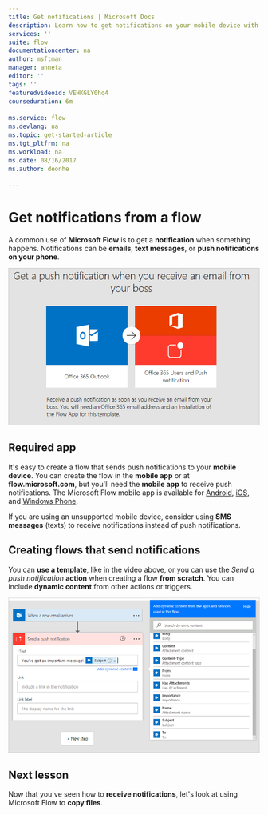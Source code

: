 ```yaml
---
title: Get notifications | Microsoft Docs
description: Learn how to get notifications on your mobile device with Microsoft Flow.
services: ''
suite: flow
documentationcenter: na
author: msftman
manager: anneta
editor: ''
tags: ''
featuredvideoid: VEHKGLY0hq4
courseduration: 6m

ms.service: flow
ms.devlang: na
ms.topic: get-started-article
ms.tgt_pltfrm: na
ms.workload: na
ms.date: 08/16/2017
ms.author: deonhe

---
```

# Get notifications from a flow
A common use of **Microsoft Flow** is to get a **notification** when something happens.  Notifications can be **emails**, **text messages**, or **push notifications on your phone**.

![From a template](./media/learning-get-notifications/template-notifications.png)

## Required app
It's easy to create a flow that sends push notifications to your **mobile device**.  You can create the flow in the **mobile app** or at **flow.microsoft.com**, but you'll need the **mobile app** to receive push notifications. The Microsoft Flow mobile app is available for [Android](https://aka.ms/flowmobiledocsandroid), [iOS](https://aka.ms/flowmobiledocsios), and [Windows Phone](https://aka.ms/flowmobilewindows).

If you are using an unsupported mobile device, consider using **SMS messages** (texts) to receive notifications instead of push notifications.

## Creating flows that send notifications
You can **use a template**, like in the video above, or you can use the *Send a push notification* **action** when creating a flow **from scratch**.  You can include **dynamic content** from other actions or triggers.

![From scratch](./media/learning-get-notifications/notification-action.png)

## Next lesson
Now that you've seen how to **receive notifications**, let's look at using Microsoft Flow to **copy files**.

